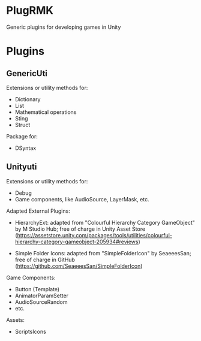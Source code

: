 # PlugRMK
 Generic plugins for developing games in Unity

# Plugins
## GenericUti
Extensions or utility methods for:
- Dictionary
- List
- Mathematical operations
- Sting
- Struct

Package for:
- DSyntax

## Unityuti
Extensions or utility methods for:
- Debug
- Game components, like AudioSource, LayerMask, etc.

Adapted External Plugins:
- HierarchyExt: adapted from "Colourful Hierarchy Category GameObject" by M Studio Hub; free of charge in Unity Asset Store
(https://assetstore.unity.com/packages/tools/utilities/colourful-hierarchy-category-gameobject-205934#reviews)

- Simple Folder Icons: adapted from "SimpleFolderIcon" by SeaeeesSan; free of charge in GitHub 
(https://github.com/SeaeeesSan/SimpleFolderIcon)

Game Components:
- Button (Template)
- AnimatorParamSetter
- AudioSourceRandom
- etc.

Assets:
- ScriptsIcons

